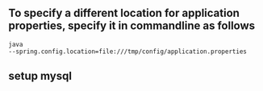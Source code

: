 ## To specify a different location for application properties, specify it in commandline as follows
<code>java --spring.config.location=file:///tmp/config/application.properties</code>

## setup mysql

